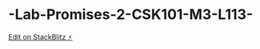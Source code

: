 # -Lab-Promises-2-CSK101-M3-L113-

[Edit on StackBlitz ⚡️](https://stackblitz.com/edit/web-platform-mymtxv)